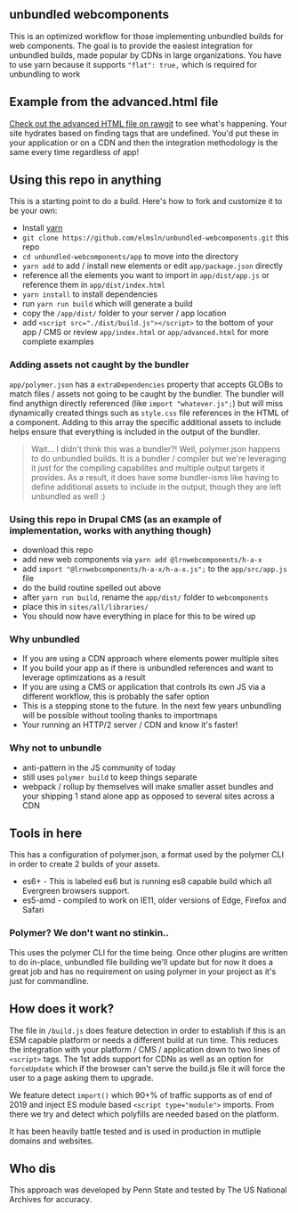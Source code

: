 ## unbundled webcomponents
This is an optimized workflow for those implementing unbundled builds for web components. The goal is to provide the easiest integration for unbundled builds, made popular by CDNs in large organizations. You have to use yarn because it supports `"flat": true,` which is required for unbundling to work

## Example from the advanced.html file
[Check out the advanced HTML file on rawgit](https://ghcdn.rawgit.org/elmsln/unbundled-webcomponents/master/advanced.html) to see what's happening. Your site hydrates based on finding tags that are undefined. You'd put these in your application or on a CDN and then the integration methodology is the same every time regardless of app!

## Using this repo in anything
This is a starting point to do a build. Here's how to fork and customize it to be your own:
- Install [yarn](https://classic.yarnpkg.com/en/docs/install/)
- `git clone https://github.com/elmsln/unbundled-webcomponents.git` this repo
- `cd unbundled-webcomponents/app` to move into the directory
- `yarn add` to add / install new elements or edit `app/package.json` directly
- reference all the elements you want to import in `app/dist/app.js` or reference them in `app/dist/index.html`
- `yarn install` to install dependencies
- run `yarn run build` which will generate a build
- copy the `/app/dist/` folder to your server / app location
- add `<script src="./dist/build.js"></script>` to the bottom of your app / CMS or review `app/index.html` or `app/advanced.html` for more complete examples

### Adding assets not caught by the bundler
`app/polymer.json` has a `extraDependencies` property that accepts GLOBs to match files / assets not going to be caught by the bundler. The bundler will find anythign directly referenced (like `import "whatever.js";`) but will miss dynamically created things such as `style.css` file references in the HTML of a component. Adding to this array the specific additional assets to include helps ensure that everything is included in the output of the bundler.

> Wait... I didn't think this was a bundler?!
Well, polymer.json happens to do unbundled builds. It is a bundler / compiler but we're leveraging it just for the compiling capabilites and multiple output targets it provides. As a result, it does have some bundler-isms like having to define additional assets to include in the output, though they are left unbundled as well :)

### Using this repo in Drupal CMS (as an example of implementation, works with anything though)
- download this repo
- add new web components via `yarn add @lrnwebcomponents/h-a-x`
- add `import "@lrnwebcomponents/h-a-x/h-a-x.js";` to the `app/src/app.js` file
- do the build routine spelled out above
- after `yarn run build`, rename the `app/dist/` folder to `webcomponents`
- place this in `sites/all/libraries/`
- You should now have everything in place for this to be wired up

### Why unbundled
- If you are using a CDN approach where elements power multiple sites
- If you build your app as if there is unbundled references and want to leverage optimizations as a result
- If you are using a CMS or application that controls its own JS via a different workflow, this is probably the safer option
- This is a stepping stone to the future. In the next few years unbundling will be possible without tooling thanks to importmaps
- Your running an HTTP/2 server / CDN and know it's faster!

### Why not to unbundle
- anti-pattern in the JS community of today
- still uses `polymer build` to keep things separate
- webpack / rollup by themselves will make smaller asset bundles and your shipping 1 stand alone app as opposed to several sites across a CDN

## Tools in here
This has a configuration of polymer.json, a format used by the polymer CLI in order to create 2 builds of your assets.
- es6+ - This is labeled es6 but is running es8 capable build which all Evergreen browsers support.
- es5-amd - compiled to work on IE11, older versions of Edge, Firefox and Safari

### Polymer? We don't want no stinkin..
This uses the polymer CLI for the time being. Once other plugins are written to do in-place, unbundled file building we'll update but for now it does a great job and has no requirement on using polymer in your project as it's just for commandline.

## How does it work?
The file in `/build.js` does feature detection in order to establish if this is an ESM capable platform or needs a different build at run time. This reduces the integration with your platform / CMS / application down to two lines of `<script>` tags. The 1st adds support for CDNs as well as an option for `forceUpdate` which if the browser can't serve the build.js file it will force the user to a page asking them to upgrade.

We feature detect `import()` which 90+% of traffic supports as of end of 2019 and inject ES module based `<script type="module">` imports. From there we try and detect which polyfills are needed based on the platform.

It has been heavily battle tested and is used in production in mutliple domains and websites.

## Who dis
This approach was developed by Penn State and tested by The US National Archives for accuracy.
